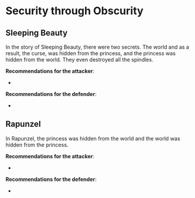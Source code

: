 # Security through Obscurity

## Sleeping Beauty

In the story of Sleeping Beauty, there were two secrets. The world and as a result, the curse, was hidden from the princess, and the princess was hidden from the world. They even destroyed all the spindles.

**Recommendations for the attacker**:

-

**Recommendations for the defender**:

-

## Rapunzel

In Rapunzel, the princess was hidden from the world and the world was hidden from the princess. 

**Recommendations for the attacker**:

-

**Recommendations for the defender**:

- 